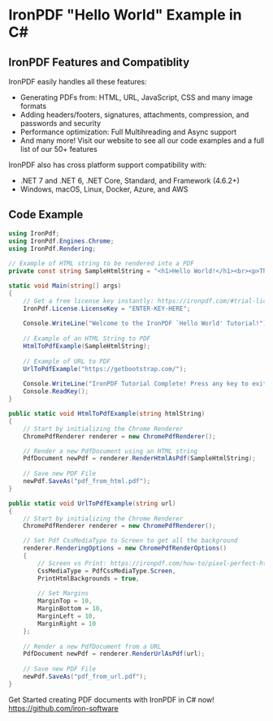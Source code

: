 # IronPDF "Hello World" Example in C#

## IronPDF Features and Compatiblity

IronPDF easily handles all these features:
- Generating PDFs from: HTML, URL, JavaScript, CSS and many image formats
- Adding headers/footers, signatures, attachments, compression, and passwords and security
- Performance optimization: Full Multihreading and Async support
- And many more! Visit our website to see all our code examples and a full list of our 50+ features

IronPDF also has cross platform support compatibility with:
- .NET 7 and .NET 6, .NET Core, Standard, and Framework (4.6.2+)
- Windows, macOS, Linux, Docker, Azure, and AWS

## Code Example

```csharp
using IronPdf;
using IronPdf.Engines.Chrome;
using IronPdf.Rendering;
 
// Example of HTML string to be rendered into a PDF
private const string SampleHtmlString = "<h1>Hello World!</h1><br><p>This is IronPdf.</p>";

static void Main(string[] args)
{
    // Get a free license key instantly: https://ironpdf.com/#trial-license
    IronPdf.License.LicenseKey = "ENTER-KEY-HERE";
    
    Console.WriteLine("Welcome to the IronPDF `Hello World' Tutorial!");
    
    // Example of an HTML String to PDF
    HtmlToPdfExample(SampleHtmlString);
    
    // Example of URL to PDF
    UrlToPdfExample("https://getbootstrap.com/");
    
    Console.WriteLine("IronPDF Tutorial Complete! Press any key to exit!");
    Console.ReadKey();
}

public static void HtmlToPdfExample(string htmlString)
{
    // Start by initializing the Chrome Renderer
    ChromePdfRenderer renderer = new ChromePdfRenderer();

    // Render a new PdfDocument using an HTML string
    PdfDocument newPdf = renderer.RenderHtmlAsPdf(SampleHtmlString);
    
    // Save new PDF File
    newPdf.SaveAs("pdf_from_html.pdf");
}

public static void UrlToPdfExample(string url)
{
    // Start by initializing the Chrome Renderer
    ChromePdfRenderer renderer = new ChromePdfRenderer();

    // Set Pdf CssMediaType to Screen to get all the background
    renderer.RenderingOptions = new ChromePdfRenderOptions()
    {
        // Screen vs Print: https://ironpdf.com/how-to/pixel-perfect-html-to-pdf/#1-decide-to-use-css-media-type-print-or-screen
        CssMediaType = PdfCssMediaType.Screen,
        PrintHtmlBackgrounds = true,
        
        // Set Margins
        MarginTop = 10,
        MarginBottom = 10,
        MarginLeft = 10,
        MarginRight = 10
    };
    
    // Render a new PdfDocument from a URL
    PdfDocument newPdf = renderer.RenderUrlAsPdf(url);
    
    // Save new PDF File
    newPdf.SaveAs("pdf_from_url.pdf");
}
```

Get Started creating PDF documents with IronPDF in C# now! https://github.com/iron-software
